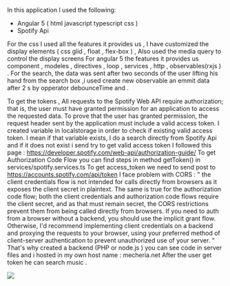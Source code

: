 In this application I used the following:
-	Angular 5 ( html javascript typescript css )
-	Spotify Api

For the css I used all the features it provides us , I have customized the display elements ( css glid , float , flex-box ) , Also used the media query  to control the display screens 
For angular 5 the features it provides us component , modeles , directives , loop , services , http , observables(rxjs ) . 
For the search, the data was sent after two seconds of the user lifting his hand from the search box ,i used create new observable an emmit data after 2 s by opperator debounceTime and . 

To get the tokens , 
All requests to the Spotify Web API require authorization; that is, the user must have granted permission for an application to access the requested data. To prove that the user has granted permission, the request header sent by the application must include a valid access token.
I created variable  in localstorage  in order to check  if existing valid access token. I mean if that variable exists, I do a search directly from Spotify Api and if it does not exist i send try to get valid access token 
I followed this page : https://developer.spotify.com/web-api/authorization-guide/
To get Authorization Code Flow you can find steps in method getToken() in services/spotify.services.ts
To get access_token we need to send post to https://accounts.spotify.com/api/token
I face problem with CORS : " 
 the client credentials flow is not intended for calls directly from browsers as it exposes the client secret in plaintext. The same is true for the authorization code flow; both the client credentials and authorization code flows require the client secret, and as that must remain secret, the CORS restrictions prevent them from being called directly from browsers. If you need to auth from a browser without a backend, you should use the implicit grant flow. Otherwise, I'd recommend implementing client credentials on a backend and proxying the requests to your browser, using your preferred method of client-server authentication to prevent unauthorized use of your server.
"
That's why  created a backend (PHP or node.js )   you can see code in server files and i hosted in my own host name : mecheria.net 
After the user get token he can search music .

<img src="https://image.ibb.co/byLKUR/2018_02_02_10_00_15.jpg">
